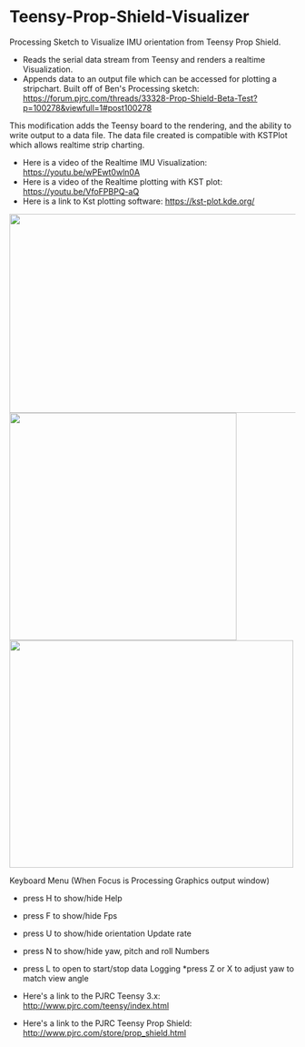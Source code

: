 # Teensy-Prop-Shield-Visualizer
Processing Sketch to Visualize IMU orientation from Teensy Prop Shield.
* Reads the serial data stream from Teensy and renders a realtime Visualization.
* Appends data to an output file which can be accessed for plotting a stripchart.
Built off of Ben's Processing sketch:  https://forum.pjrc.com/threads/33328-Prop-Shield-Beta-Test?p=100278&viewfull=1#post100278

This modification adds the Teensy board to the rendering, and the ability to write output to a data file.
The data file created is compatible with KSTPlot which allows realtime strip charting.

* Here is a video of the Realtime IMU Visualization:   https://youtu.be/wPEwt0wln0A 
* Here is a video of the Realtime plotting with KST plot:   https://youtu.be/VfoFPBPQ-aQ
* Here is a link to Kst plotting software:   https://kst-plot.kde.org/

<img src=https://raw.githubusercontent.com/Wozzy-T-3/Teensy-Prop-Shield-Visualizer/master/images/PC%20Screen%20Capture.jpg width=600 height=350 />

<img src=https://raw.githubusercontent.com/Wozzy-T-3/Teensy-Prop-Shield-Visualizer/master/images/Visualizer.JPG width=400 height=400 />

<img src=https://raw.githubusercontent.com/Wozzy-T-3/Teensy-Prop-Shield-Visualizer/master/images/KST%20Cap.jpg width=500 height=400 />

Keyboard Menu (When Focus is Processing Graphics output window)
* press H to show/hide Help
* press F to show/hide Fps
* press U to show/hide orientation Update rate
* press N to show/hide yaw, pitch and roll Numbers
* press L to open to start/stop data Logging
*press Z or X to adjust yaw to match view angle

* Here's a link to the PJRC Teensy 3.x:    http://www.pjrc.com/teensy/index.html
* Here's a link to the PJRC Teensy Prop Shield:  http://www.pjrc.com/store/prop_shield.html
